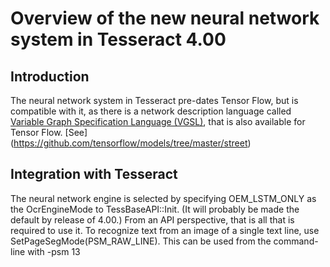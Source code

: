 # Overview of the new neural network system in Tesseract 4.00


## Introduction
The neural network system in Tesseract pre-dates Tensor Flow, but is compatible with it, as there is a network description language called [Variable Graph Specification Language (VGSL)](https://github.com/tesseract-ocr/tesseract/wiki/VGSLSpecs), that is also available for Tensor Flow. [See] (https://github.com/tensorflow/models/tree/master/street)


## Integration with Tesseract
The neural network engine is selected by specifying OEM_LSTM_ONLY as the OcrEngineMode to TessBaseAPI::Init. (It will probably be made the default by release of 4.00.) From an API perspective, that is all that is required to use it. To recognize text from an image of a single text line, use SetPageSegMode(PSM_RAW_LINE). This can be used from the command-line with -psm 13